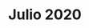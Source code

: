 ---
title: Julio 2020
subtitle:
summary:
tags:
- EBAU
- 2020
categories:
- Física

_build:
  render: never

# Optional external URL for project (replaces project detail page).
external_link: https://drive.google.com/file/d/16rjUtiAzqEN1x09YDbkYkQ_Ksm22ACe9/view
---